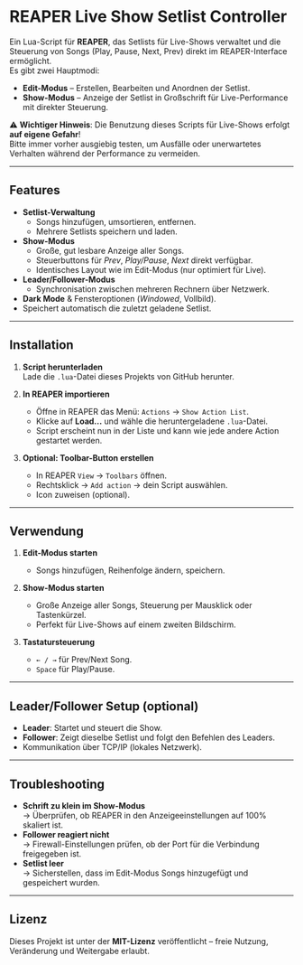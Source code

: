 # REAPER Live Show Setlist Controller

Ein Lua-Script für **REAPER**, das Setlists für Live-Shows verwaltet und die Steuerung von Songs (Play, Pause, Next, Prev) direkt im REAPER-Interface ermöglicht.  
Es gibt zwei Hauptmodi:

- **Edit-Modus** – Erstellen, Bearbeiten und Anordnen der Setlist.
- **Show-Modus** – Anzeige der Setlist in Großschrift für Live-Performance mit direkter Steuerung.

⚠️ **Wichtiger Hinweis**: Die Benutzung dieses Scripts für Live-Shows erfolgt **auf eigene Gefahr**!  
Bitte immer vorher ausgiebig testen, um Ausfälle oder unerwartetes Verhalten während der Performance zu vermeiden.

---

## Features

- **Setlist-Verwaltung**
  - Songs hinzufügen, umsortieren, entfernen.
  - Mehrere Setlists speichern und laden.
- **Show-Modus**
  - Große, gut lesbare Anzeige aller Songs.
  - Steuerbuttons für *Prev*, *Play/Pause*, *Next* direkt verfügbar.
  - Identisches Layout wie im Edit-Modus (nur optimiert für Live).
- **Leader/Follower-Modus**
  - Synchronisation zwischen mehreren Rechnern über Netzwerk.
- **Dark Mode** & Fensteroptionen (*Windowed*, Vollbild).
- Speichert automatisch die zuletzt geladene Setlist.

---

## Installation

1. **Script herunterladen**  
   Lade die `.lua`-Datei dieses Projekts von GitHub herunter.

2. **In REAPER importieren**  
   - Öffne in REAPER das Menü: `Actions` → `Show Action List`.
   - Klicke auf **Load...** und wähle die heruntergeladene `.lua`-Datei.
   - Script erscheint nun in der Liste und kann wie jede andere Action gestartet werden.

3. **Optional: Toolbar-Button erstellen**  
   - In REAPER `View` → `Toolbars` öffnen.
   - Rechtsklick → `Add action` → dein Script auswählen.
   - Icon zuweisen (optional).

---

## Verwendung

1. **Edit-Modus starten**  
   - Songs hinzufügen, Reihenfolge ändern, speichern.

2. **Show-Modus starten**  
   - Große Anzeige aller Songs, Steuerung per Mausklick oder Tastenkürzel.
   - Perfekt für Live-Shows auf einem zweiten Bildschirm.

3. **Tastatursteuerung**  
   - `← / →` für Prev/Next Song.
   - `Space` für Play/Pause.

---

## Leader/Follower Setup (optional)

- **Leader**: Startet und steuert die Show.
- **Follower**: Zeigt dieselbe Setlist und folgt den Befehlen des Leaders.
- Kommunikation über TCP/IP (lokales Netzwerk).

---

## Troubleshooting

- **Schrift zu klein im Show-Modus**  
  → Überprüfen, ob REAPER in den Anzeigeeinstellungen auf 100% skaliert ist.
- **Follower reagiert nicht**  
  → Firewall-Einstellungen prüfen, ob der Port für die Verbindung freigegeben ist.
- **Setlist leer**  
  → Sicherstellen, dass im Edit-Modus Songs hinzugefügt und gespeichert wurden.

---

## Lizenz

Dieses Projekt ist unter der **MIT-Lizenz** veröffentlicht – freie Nutzung, Veränderung und Weitergabe erlaubt.
